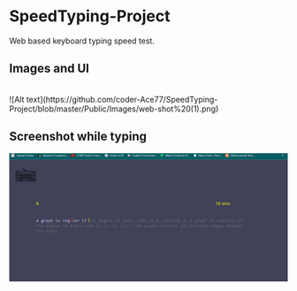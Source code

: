 # SpeedTyping-Project
Web based keyboard typing speed test.

## Images and UI 
<br>
![Alt text](https://github.com/coder-Ace77/SpeedTyping-Project/blob/master/Public/Images/web-shot%20(1).png)

## Screenshot while typing

![Alt-text](https://github.com/coder-Ace77/SpeedTyping-Project/blob/master/Public/Images/web-shot%20(2).png)
